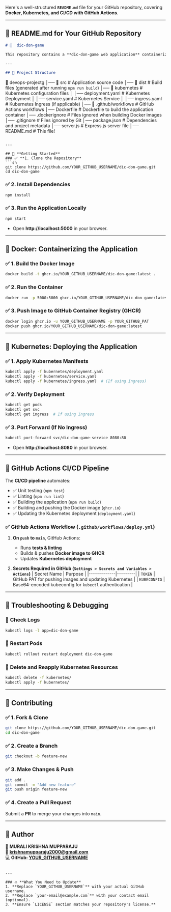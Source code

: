 Here's a well-structured **`README.md`** file for your GitHub repository, covering **Docker, Kubernetes, and CI/CD with GitHub Actions**.

---

## 📌 **README.md for Your GitHub Repository**
```md
# 🚀  dic-don-game

This repository contains a **dic-don-game web application** containerized with **Docker** and deployed using **Kubernetes**. It includes a **CI/CD pipeline** powered by **GitHub Actions** to automate testing, Docker image builds, and Kubernetes deployments.

---

## 📌 Project Structure
```
📂 devops-projectg
│── 📂 src                  # Application source code
│── 📂 dist                 # Build files (generated after running `npm run build`)
│── 📂 kubernetes           # Kubernetes configuration files
│   │── deployment.yaml     # Kubernetes Deployment
│   │── service.yaml        # Kubernetes Service
│   │── ingress.yaml        # Kubernetes Ingress (if applicable)
│── 📂 .github/workflows    # GitHub Actions workflows
│── Dockerfile              # Dockerfile to build the application container
│── .dockerignore           # Files ignored when building Docker images
│── .gitignore              # Files ignored by Git
│── package.json            # Dependencies and project metadata
│── server.js               # Express.js server file
│── README.md               # This file!
```

---

## 🚀 **Getting Started**
### ✅ **1. Clone the Repository**
```sh
git clone https://github.com/YOUR_GITHUB_USERNAME/dic-don-game.git
cd dic-don-game
```

### ✅ **2. Install Dependencies**
```sh
npm install
```

### ✅ **3. Run the Application Locally**
```sh
npm start
```
- Open **http://localhost:5000** in your browser.

---

## 📌 **Docker: Containerizing the Application**
### ✅ **1. Build the Docker Image**
```sh
docker build -t ghcr.io/YOUR_GITHUB_USERNAME/dic-don-game:latest .
```

### ✅ **2. Run the Container**
```sh
docker run -p 5000:5000 ghcr.io/YOUR_GITHUB_USERNAME/dic-don-game:latest
```

### ✅ **3. Push Image to GitHub Container Registry (GHCR)**
```sh
docker login ghcr.io -u YOUR_GITHUB_USERNAME -p YOUR_GITHUB_PAT
docker push ghcr.io/YOUR_GITHUB_USERNAME/dic-don-game:latest
```

---

## 📌 **Kubernetes: Deploying the Application**
### ✅ **1. Apply Kubernetes Manifests**
```sh
kubectl apply -f kubernetes/deployment.yaml
kubectl apply -f kubernetes/service.yaml
kubectl apply -f kubernetes/ingress.yaml  # (If using Ingress)
```

### ✅ **2. Verify Deployment**
```sh
kubectl get pods
kubectl get svc
kubectl get ingress  # If using Ingress
```

### ✅ **3. Port Forward (If No Ingress)**
```sh
kubectl port-forward svc/dic-don-game-service 8080:80
```
- Open **http://localhost:8080** in your browser.

---

## 📌 **GitHub Actions CI/CD Pipeline**
The **CI/CD pipeline** automates:
- ✅ Unit testing (`npm test`)
- ✅ Linting (`npm run lint`)
- ✅ Building the application (`npm run build`)
- ✅ Building and pushing the Docker image (`ghcr.io`)
- ✅ Updating the Kubernetes deployment (`deployment.yaml`)

### ✅ **GitHub Actions Workflow (`.github/workflows/deploy.yml`)**
1. **On `push` to `main`**, GitHub Actions:
   - Runs **tests & linting**
   - Builds & pushes **Docker image to GHCR**
   - Updates **Kubernetes deployment**

2. **Secrets Required in GitHub (`Settings > Secrets and Variables > Actions`)**
| Secret Name  | Purpose |
|-------------|---------|
| `TOKEN` | GitHub PAT for pushing images and updating Kubernetes |
| `KUBECONFIG` | Base64-encoded kubeconfig for `kubectl` authentication |

---

## 📌 **Troubleshooting & Debugging**
### 🔹 **Check Logs**
```sh
kubectl logs -l app=dic-don-game
```
### 🔹 **Restart Pods**
```sh
kubectl rollout restart deployment dic-don-game
```
### 🔹 **Delete and Reapply Kubernetes Resources**
```sh
kubectl delete -f kubernetes/
kubectl apply -f kubernetes/
```

---

## 📌 **Contributing**
### ✅ **1. Fork & Clone**
```sh
git clone https://github.com/YOUR_GITHUB_USERNAME/dic-don-game.git
cd dic-don-game
```
### ✅ **2. Create a Branch**
```sh
git checkout -b feature-new
```
### ✅ **3. Make Changes & Push**
```sh
git add .
git commit -m "Add new feature"
git push origin feature-new
```
### ✅ **4. Create a Pull Request**
Submit a **PR** to merge your changes into `main`.

---

## 📌 **Author**
👤 **MURALI KRISHNA MUPPARAJU**  
📧 **krishnamupparaju2000@gmail.com**  
💻 **GitHub: [YOUR_GITHUB_USERNAME](https://github.com/YOUR_GITHUB_USERNAME)**
```

---

### 🔥 **What You Need to Update**
1. **Replace `YOUR_GITHUB_USERNAME`** with your actual GitHub username.  
2. **Replace `your-email@example.com`** with your contact email (optional).  
3. **Ensure `LICENSE` section matches your repository's license.**  



